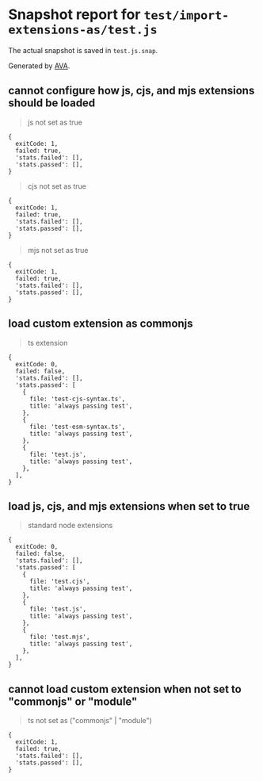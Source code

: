 # Snapshot report for `test/import-extensions-as/test.js`

The actual snapshot is saved in `test.js.snap`.

Generated by [AVA](https://avajs.dev).

## cannot configure how js, cjs, and mjs extensions should be loaded

> js not set as true

    {
      exitCode: 1,
      failed: true,
      'stats.failed': [],
      'stats.passed': [],
    }

> cjs not set as true

    {
      exitCode: 1,
      failed: true,
      'stats.failed': [],
      'stats.passed': [],
    }

> mjs not set as true

    {
      exitCode: 1,
      failed: true,
      'stats.failed': [],
      'stats.passed': [],
    }

## load custom extension as commonjs

> ts extension

    {
      exitCode: 0,
      failed: false,
      'stats.failed': [],
      'stats.passed': [
        {
          file: 'test-cjs-syntax.ts',
          title: 'always passing test',
        },
        {
          file: 'test-esm-syntax.ts',
          title: 'always passing test',
        },
        {
          file: 'test.js',
          title: 'always passing test',
        },
      ],
    }

## load js, cjs, and mjs extensions when set to true

> standard node extensions

    {
      exitCode: 0,
      failed: false,
      'stats.failed': [],
      'stats.passed': [
        {
          file: 'test.cjs',
          title: 'always passing test',
        },
        {
          file: 'test.js',
          title: 'always passing test',
        },
        {
          file: 'test.mjs',
          title: 'always passing test',
        },
      ],
    }

## cannot load custom extension when not set to "commonjs" or "module"

> ts not set as ("commonjs" | "module")

    {
      exitCode: 1,
      failed: true,
      'stats.failed': [],
      'stats.passed': [],
    }
